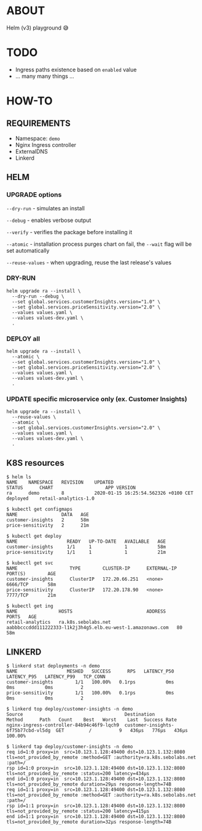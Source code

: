 # ABOUT
Helm (v3) playground :sweat_smile:

# TODO
* Ingress paths existence based on `enabled` value
* ... many many things ...

# HOW-TO

## REQUIREMENTS
* Namespace: `demo`
* Nginx Ingress controller
* ExternalDNS
* Linkerd

## HELM

### UPGRADE options
`--dry-run` - simulates an install

`--debug` - enables verbose output

`--verify` - verifies the package before installing it

`--atomic` - installation process purges chart on fail, the `--wait` flag will be set automatically

`--reuse-values` - when upgrading, reuse the last release's values

### DRY-RUN
```
helm upgrade ra --install \
  --dry-run --debug \
  --set global.services.customerInsights.version="1.0" \
  --set global.services.priceSensitivity.version="2.0" \
  --values values.yaml \
  --values values-dev.yaml \
  .
```

### DEPLOY all
```
helm upgrade ra --install \
  --atomic \
  --set global.services.customerInsights.version="1.0" \
  --set global.services.priceSensitivity.version="2.0" \
  --values values.yaml \
  --values values-dev.yaml \
  .
```

### UPDATE specific microservice only (ex. Customer Insights)
```
helm upgrade ra --install \
  --reuse-values \
  --atomic \
  --set global.services.customerInsights.version="2.0" \
  --values values.yaml \
  --values values-dev.yaml \
  .
```

## K8S resources
```
$ helm ls
NAME	NAMESPACE	REVISION	UPDATED                             	STATUS  	CHART               	APP VERSION
ra  	demo     	8       	2020-01-15 16:25:54.562326 +0100 CET	deployed	retail-analytics-1.0
```
```
$ kubectl get configmaps
NAME                DATA   AGE
customer-insights   2      58m
price-sensitivity   2      21m
```
```
$ kubectl get deploy
NAME                  READY   UP-TO-DATE   AVAILABLE   AGE
customer-insights     1/1     1            1           58m
price-sensitivity     1/1     1            1           21m
```
```
$ kubectl get svc
NAME                   TYPE        CLUSTER-IP      EXTERNAL-IP   PORT(S)        AGE
customer-insights      ClusterIP   172.20.66.251   <none>        6666/TCP       58m
price-sensitivity      ClusterIP   172.20.178.90   <none>        7777/TCP       21m
```
```
$ kubectl get ing
NAME               HOSTS                           ADDRESS                                                       PORTS   AGE
retail-analytics   ra.k8s.sebolabs.net             aabbbcccddd111222333-l1k2j3h4g5.elb.eu-west-1.amazonaws.com   80      58m
```

## LINKERD
```
$ linkerd stat deployments -n demo
NAME                  MESHED   SUCCESS      RPS   LATENCY_P50   LATENCY_P95   LATENCY_P99   TCP_CONN
customer-insights        1/1   100.00%   0.1rps           0ms           0ms           0ms          2
price-sensitivity        1/1   100.00%   0.1rps           0ms           0ms           0ms          2
```
```
$ linkerd top deploy/customer-insights -n demo
Source                                     Destination                         Method      Path   Count    Best   Worst    Last  Success Rate
nginx-ingress-controller-84b94c46f9-lqch9  customer-insights-6f75b77cbd-vl5dg  GET         /          9   436µs   776µs   436µs       100.00%
```
```
$ linkerd tap deploy/customer-insights -n demo
req id=1:0 proxy=in  src=10.123.1.128:49400 dst=10.123.1.132:8080 tls=not_provided_by_remote :method=GET :authority=ra.k8s.sebolabs.net :path=/
rsp id=1:0 proxy=in  src=10.123.1.128:49400 dst=10.123.1.132:8080 tls=not_provided_by_remote :status=200 latency=434µs
end id=1:0 proxy=in  src=10.123.1.128:49400 dst=10.123.1.132:8080 tls=not_provided_by_remote duration=29µs response-length=74B
req id=1:1 proxy=in  src=10.123.1.128:49400 dst=10.123.1.132:8080 tls=not_provided_by_remote :method=GET :authority=ra.k8s.sebolabs.net :path=/
rsp id=1:1 proxy=in  src=10.123.1.128:49400 dst=10.123.1.132:8080 tls=not_provided_by_remote :status=200 latency=415µs
end id=1:1 proxy=in  src=10.123.1.128:49400 dst=10.123.1.132:8080 tls=not_provided_by_remote duration=32µs response-length=74B
```
